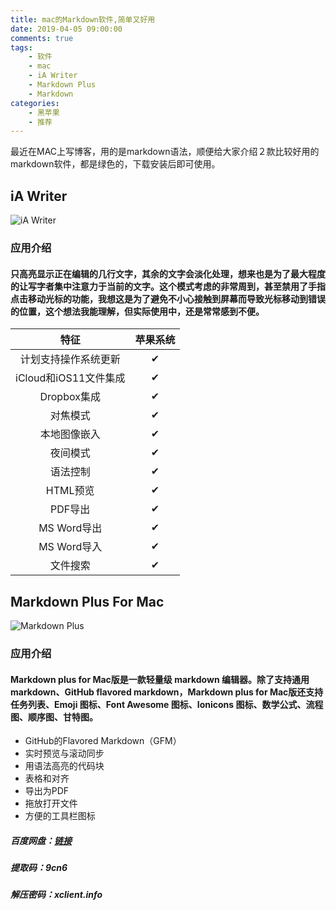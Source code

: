 ```yaml
---
title: mac的Markdown软件,简单又好用
date: 2019-04-05 09:00:00
comments: true
tags:
    - 软件
    - mac
    - iA Writer
    - Markdown Plus
    - Markdown
categories:
	- 黑苹果
	- 推荐
---
```


最近在MAC上写博客，用的是markdown语法，顺便给大家介绍２款比较好用的markdown软件，都是绿色的，下载安装后即可使用。

## iA Writer
![iA Writer](https://timgsa.baidu.com/timg?image&quality=80&size=b9999_10000&sec=1555076205&di=c1d5299569e04aced599b489eb589582&imgtype=jpg&er=1&src=http%3A%2F%2Fblotcdn.com%2F1e8fd24547%2Fimage-cache%2F1479789691910%2Fiawriter1.png)

<!-- more -->

### 应用介绍

#### 只高亮显示正在编辑的几行文字，其余的文字会淡化处理，想来也是为了最大程度的让写字者集中注意力于当前的文字。这个模式考虑的非常周到，甚至禁用了手指点击移动光标的功能，我想这是为了避免不小心接触到屏幕而导致光标移动到错误的位置，这个想法我能理解，但实际使用中，还是常常感到不便。

| 特征 | 苹果系统 |
| :------: | :------: |
| 计划支持操作系统更新 | ✔ |
| iCloud和iOS11文件集成 | ✔ |
| Dropbox集成 | ✔ |
| 对焦模式 | ✔ |
| 本地图像嵌入 | ✔ |
| 夜间模式 | ✔ |
| 语法控制 | ✔ |
| HTML预览 | ✔ |
| PDF导出 | ✔ |
| MS Word导出 | ✔ |
| MS Word导入 | ✔ |
| 文件搜索 | ✔ |

## Markdown Plus For Mac

![Markdown Plus](http://static.oschina.net/uploads/space/2016/0111/112346_HTYi_2306979.png)

### 应用介绍

#### Markdown plus for Mac版是一款轻量级 markdown 编辑器。除了支持通用 markdown、GitHub flavored markdown，Markdown plus for Mac版还支持任务列表、Emoji 图标、Font Awesome 图标、Ionicons 图标、数学公式、流程图、顺序图、甘特图。

- GitHub的Flavored Markdown（GFM）
- 实时预览与滚动同步
- 用语法高亮的代码块
- 表格和对齐
- 导出为PDF
- 拖放打开文件
- 方便的工具栏图标


##### 百度网盘：[链接](https://pan.baidu.com/s/1yIUAfa0yvyswN1G3rxPNlg) 		
##### 提取码：9cn6  
##### 解压密码：xclient.info